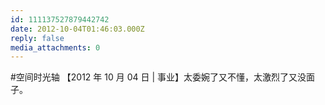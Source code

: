 ```yaml
---
id: 111137527879442742
date: 2012-10-04T01:46:03.000Z
reply: false
media_attachments: 0
---
```


#空间时光轴 【2012 年 10 月 04 日 | 事业】太委婉了又不懂，太激烈了又没面子。

